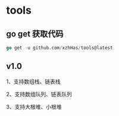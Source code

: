 # tools

## go get 获取代码

```go
go get -u github.com/xzhHas/tools@latest
```

## v1.0

1、支持数组栈、链表栈

2、支持数组队列、链表队列

3、支持大根堆、小根堆